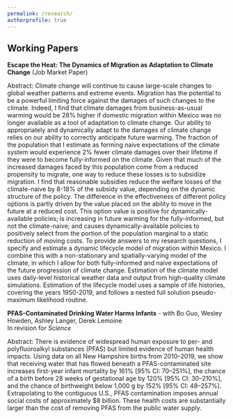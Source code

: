 ```yaml
---
permalink: /research/
authorprofile: true
---
```



<h2>Working Papers</h2>
<b>Escape the Heat: The Dynamics of Migration as Adaptation to Climate Change</b> (Job Market Paper)
<br style="line-height: 5px" />
  <p>Abstract: Climate change will continue to cause large-scale changes to global weather patterns and extreme events. Migration has the potential to be a powerful limiting force against the damages of such changes to the climate. Indeed, I find that climate damages from business-as-usual warming would be 28% higher if domestic migration within Mexico was no longer available as a tool of adaptation to climate change. Our ability to appropriately and dynamically adapt to the damages of climate change relies on our ability to correctly anticipate future warming. The fraction of the population that I estimate as forming naive expectations of the climate system would experience 2% fewer climate damages over their lifetime if they were to become fully-informed on the climate. Given that much of the increased damages faced by this population come from a reduced propensity to migrate, one way to reduce these losses is to subsidize migration. I find that reasonable subsidies reduce the welfare losses of the climate-naive by 8-18% of the subsidy value, depending on the dynamic structure of the policy. The difference in the effectiveness of different policy options is partly driven by the value placed on the ability to move in the future at a reduced cost. This option value is positive for dynamically-available policies; is increasing in future warming for the fully-informed, but not the climate-naive; and causes dynamically-available policies to positively select from the portion of the population marginal to a static reduction of moving costs. To provide answers to my research questions, I specify and
estimate a dynamic lifecycle model of migration within Mexico. I combine this with a non-stationary and
spatially-varying model of the climate, in which I allow for both fully-informed and naive expectations of the
future progression of climate change. Estimation of the climate model uses daily-level historical weather data and output from high-quality climate simulations. Estimation of the lifecycle model uses a sample of life histories, covering the years 1950-2019,
and follows a nested full solution pseudo-maximum likelihood routine.</p>
<b>PFAS-Contaminated Drinking Water Harms Infants</b> - with Bo Guo, Wesley Howden, Ashley Langer, Derek Lemoine
<br style="line-height: 5px" /> In revision for <i>Science </i>
  <p>Abstract: There is evidence of widespread human exposure to per- and polyfluoroalkyl substances (PFAS) but limited evidence of human health impacts. Using data on all New Hampshire births from 2010–2019, we show that receiving water that has flowed beneath a PFAS-contaminated site increases first-year infant mortality by 161% [95% CI: 70–251%], the chance of a birth before 28 weeks of gestational age by 120% [95% CI: 30–210%], and the chance of birthweight below 1,000 g by 152% [95% CI: 48–257%]. Extrapolating to the contiguous U.S., PFAS contamination imposes annual social costs of approximately $8 billion. These health costs are substantially larger than the cost of removing PFAS from the public water supply.</p>
